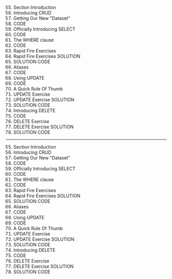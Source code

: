 55. Section Introduction
56. Introducing CRUD
57. Getting Our New "Dataset"
58. CODE
59. Officially Introducing SELECT
60. CODE
61. The WHERE clause
62. CODE
63. Rapid Fire Exercises
64. Rapid Fire Exercises SOLUTION
65. SOLUTION CODE
66. Aliases
67. CODE
68. Using UPDATE
69. CODE
70. A Quick Rule Of Thumb
71. UPDATE Exercise
72. UPDATE Exercise SOLUTION
73. SOLUTION CODE
74. Introducing DELETE
75. CODE
76. DELETE Exercise
77. DELETE Exercise SOLUTION
78. SOLUTION CODE

---

55. Section Introduction
56. Introducing CRUD
57. Getting Our New "Dataset"
58. CODE
59. Officially Introducing SELECT
60. CODE
61. The WHERE clause
62. CODE
63. Rapid Fire Exercises
64. Rapid Fire Exercises SOLUTION
65. SOLUTION CODE
66. Aliases
67. CODE
68. Using UPDATE
69. CODE
70. A Quick Rule Of Thumb
71. UPDATE Exercise
72. UPDATE Exercise SOLUTION
73. SOLUTION CODE
74. Introducing DELETE
75. CODE
76. DELETE Exercise
77. DELETE Exercise SOLUTION
78. SOLUTION CODE
